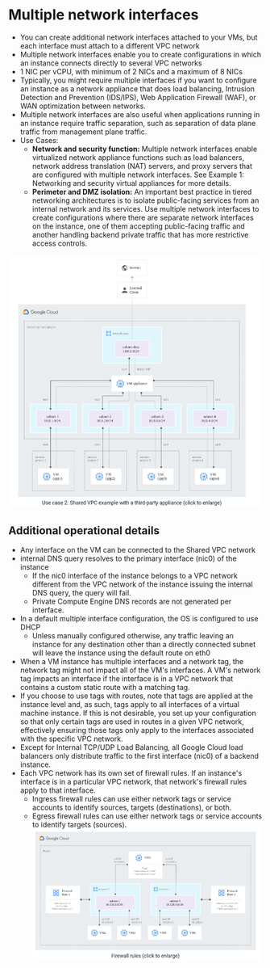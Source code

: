 # Multiple network interfaces
- You can create additional network interfaces attached to your VMs, but each interface must attach to a different VPC network
- Multiple network interfaces enable you to create configurations in which an instance connects directly to several VPC networks
- 1 NIC per vCPU, with minimum of 2 NICs and a maximum of 8 NICs
- Typically, you might require multiple interfaces if you want to configure an instance as a network appliance that does load balancing, Intrusion Detection and Prevention (IDS/IPS), Web Application Firewall (WAF), or WAN optimization between networks.
- Multiple network interfaces are also useful when applications running in an instance require traffic separation, such as separation of data plane traffic from management plane traffic.
- Use Cases:
  - __Network and security function:__ Multiple network interfaces enable virtualized network appliance functions such as load balancers, network address translation (NAT) servers, and proxy servers that are configured with multiple network interfaces. See Example 1: Networking and security virtual appliances for more details.
  - __Perimeter and DMZ isolation:__ An important best practice in tiered networking architectures is to isolate public-facing services from an internal network and its services. Use multiple network interfaces to create configurations where there are separate network interfaces on the instance, one of them accepting public-facing traffic and another handling backend private traffic that has more restrictive access controls.

![](../_resources/2020-12-29-11-57-02.png)

## Additional operational details
- Any interface on the VM can be connected to the Shared VPC network
- internal DNS query resolves to the primary interface (nic0) of the instance
  - If the nic0 interface of the instance belongs to a VPC network different from the VPC network of the instance issuing the internal DNS query, the query will fail.
  - Private Compute Engine DNS records are not generated per interface.
- In a default multiple interface configuration, the OS is configured to use DHCP
  - Unless manually configured otherwise, any traffic leaving an instance for any destination other than a directly connected subnet will leave the instance using the default route on eth0
- When a VM instance has multiple interfaces and a network tag, the network tag might not impact all of the VM's interfaces. A VM's network tag impacts an interface if the interface is in a VPC network that contains a custom static route with a matching tag.
- If you choose to use tags with routes, note that tags are applied at the instance level and, as such, tags apply to all interfaces of a virtual machine instance. If this is not desirable, you set up your configuration so that only certain tags are used in routes in a given VPC network, effectively ensuring those tags only apply to the interfaces associated with the specific VPC network.
- Except for Internal TCP/UDP Load Balancing, all Google Cloud load balancers only distribute traffic to the first interface (nic0) of a backend instance.
- Each VPC network has its own set of firewall rules. If an instance's interface is in a particular VPC network, that network's firewall rules apply to that interface.
  - Ingress firewall rules can use either network tags or service accounts to identify sources, targets (destinations), or both.
  - Egress firewall rules can use either network tags or service accounts to identify targets (sources).
![](../_resources/2020-12-29-12-09-13.png)